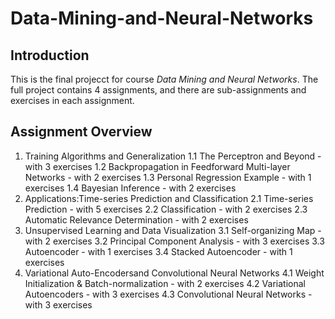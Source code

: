 # Data-Mining-and-Neural-Networks

## Introduction
This is the final projecct for course *Data Mining and Neural Networks*. The full project contains 4 assignments, and there are sub-assignments and exercises in each assignment. 

## Assignment Overview
1. Training Algorithms and Generalization
   1.1 The Perceptron and Beyond - with 3 exercises
   1.2 Backpropagation in Feedforward Multi-layer Networks - with 2 exercises
   1.3 Personal Regression Example - with 1 exercises
   1.4 Bayesian Inference - with 2 exercises
2. Applications:Time-series Prediction and Classification
   2.1 Time-series Prediction - with 5 exercises
   2.2 Classification - with 2 exercises
   2.3 Automatic Relevance Determination - with 2 exercises
3. Unsupervised Learning and Data Visualization
   3.1 Self-organizing Map - with 2 exercises
   3.2 Principal Component Analysis - with 3 exercises
   3.3 Autoencoder - with 1 exercises
   3.4 Stacked Autoencoder - with 1 exercises
4. Variational Auto-Encodersand Convolutional Neural Networks
   4.1 Weight Initialization & Batch-normalization - with 2 exercises
   4.2 Variational Autoencoders - with 3 exercises
   4.3 Convolutional Neural Networks - with 3 exercises
